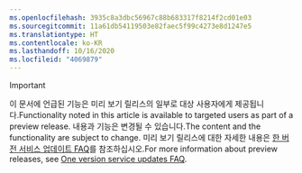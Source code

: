 ```yaml
---
ms.openlocfilehash: 3935c8a3dbc56967c88b683317f8214f2cd01e03
ms.sourcegitcommit: 11a61db54119503e82faec5f99c4273e8d1247e5
ms.translationtype: HT
ms.contentlocale: ko-KR
ms.lasthandoff: 10/16/2020
ms.locfileid: "4069879"
---
```

> [!IMPORTANT]
> <span data-ttu-id="9198e-101">이 문서에 언급된 기능은 미리 보기 릴리스의 일부로 대상 사용자에게 제공됩니다.</span><span class="sxs-lookup"><span data-stu-id="9198e-101">Functionality noted in this article is available to targeted users as part of a preview release.</span></span> <span data-ttu-id="9198e-102">내용과 기능은 변경될 수 있습니다.</span><span class="sxs-lookup"><span data-stu-id="9198e-102">The content and the functionality are subject to change.</span></span> <span data-ttu-id="9198e-103">미리 보기 릴리스에 대한 자세한 내용은 [한 버전 서비스 업데이트 FAQ](https://docs.microsoft.com/dynamics365/unified-operations/fin-and-ops/get-started/one-version)를 참조하십시오.</span><span class="sxs-lookup"><span data-stu-id="9198e-103">For more information about preview releases, see [One version service updates FAQ](https://docs.microsoft.com/dynamics365/unified-operations/fin-and-ops/get-started/one-version).</span></span>

